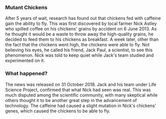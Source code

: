 ### Mutant Chickens
After 5 years of wait, research has found out that chickens fed with caffeine gain the ability to fly. This was first discovered by local farmer Nick Astley who spilled coffee on his chickens' grains by accident on 6 June 2013. As he thought it would be a waste to throw away the high-quality grains, he decided to feed them to his chickens as breakfast. A week later, other than the fact that the chickens went high, the chickens were able to fly. Not believing his eyes, he called his friend, Jack Paul, a scientist, to see this phenomenon. Nick was told to keep quiet while Jack's team studied and experimented on it.

### What happened?
The news was released on 31 October 2018. Jack and his team under Life Science Project, confirmed that what Nick had seen was real. This was much disputed among the scientific community, with many skeptical while others thought it to be another great step in the advancement of technology. The caffeine had caused a slight mutation in Nick's chickens' genes, which caused the chickens to be able to fly. 
